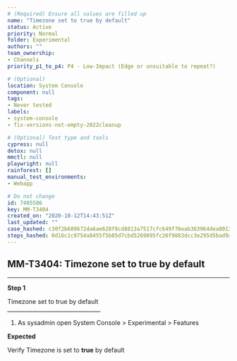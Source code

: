 ```yaml
---
# (Required) Ensure all values are filled up
name: "Timezone set to true by default"
status: Active
priority: Normal
folder: Experimental
authors: ""
team_ownership: 
- Channels
priority_p1_to_p4: P4 - Low-Impact (Edge or unsuitable to repeat?)

# (Optional)
location: System Console
component: null
tags: 
- Never tested
labels: 
- system-console
- fix-versions-not-empty-2022cleanup

# (Optional) Test type and tools
cypress: null
detox: null
mmctl: null
playwright: null
rainforest: []
manual_test_environments: 
- Webapp

# Do not change
id: 7405586
key: MM-T3404
created_on: "2020-10-12T14:43:51Z"
last_updated: ""
case_hashed: c30f2b689672da6ae628f8cd8813a7517cfc649f76eab363964dea8013590222486383c80ecd3b7ca21004a9ab9125d2
steps_hashed: 0d16c1c9754a8455f5b05d7cbd5269095fc26f9883dcc3e295d5bad9adb42b48b0c46278e6d08442fe12c718d1e59a18
---
```


<!-- (Auto-generated) Based on frontmatter's "key" and "name" -->

## MM-T3404: Timezone set to true by default

---

**Step 1**

Timezone set to true by default\
\_\_\_\_\_\_\_\_\_\_\_\_\_\_\_\_\_\_\_\_\_\_\_\_\_\_\_\_\_\_\_\_\_

1. As sysadmin open System Console > Experimental > Features

**Expected**

Verify Timezone is set to **true** by default
